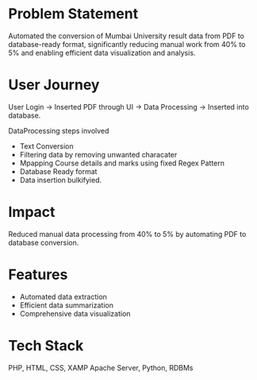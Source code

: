 # Problem Statement
Automated the conversion of Mumbai University result data from PDF to database-ready format, significantly reducing manual work from 40% to 5% and enabling efficient data visualization and analysis.

# User Journey
User Login -> Inserted PDF through UI -> Data Processing -> Inserted into database.

DataProcessing steps involved
  - Text Conversion
  - Filtering data by removing unwanted characater
  - Mpapping Course details and marks using fixed Regex Pattern
  - Database Ready format
  - Data insertion bulkifyied.

# Impact
Reduced manual data processing from 40% to 5% by automating PDF to database conversion.

# Features
- Automated data extraction
- Efficient data summarization
- Comprehensive data visualization

# Tech Stack
PHP, HTML, CSS, XAMP Apache Server, Python, RDBMs
